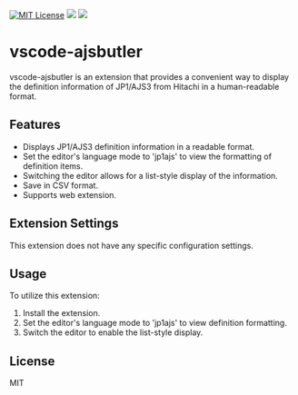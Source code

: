 [![MIT License](https://img.shields.io/badge/license-MIT-blue.svg?style=flat)](LICENSE)
[![](https://img.shields.io/visual-studio-marketplace/d/kittybbit.vscode-ajsbutler?color=blue&label=Downloads&logo=Microsoft&logoColor=lightgray)](https://marketplace.visualstudio.com/items?itemName=kittybbit.vscode-ajsbutler)
[![](https://img.shields.io/visual-studio-marketplace/stars/kittybbit.vscode-ajsbutler?color=blue&label=Rating&logo=Microsoft&logoColor=lightgray)](https://marketplace.visualstudio.com/items?itemName=kittybbit.vscode-ajsbutler)

# vscode-ajsbutler

vscode-ajsbutler is an extension that provides a convenient way to display the definition information of JP1/AJS3 from Hitachi in a human-readable format.

## Features

- Displays JP1/AJS3 definition information in a readable format.
- Set the editor's language mode to 'jp1ajs' to view the formatting of definition items.
- Switching the editor allows for a list-style display of the information.
- Save in CSV format.
- Supports web extension.

## Extension Settings

This extension does not have any specific configuration settings.

## Usage

To utilize this extension:

1. Install the extension.
2. Set the editor's language mode to 'jp1ajs' to view definition formatting.
3. Switch the editor to enable the list-style display.

## License

MIT
